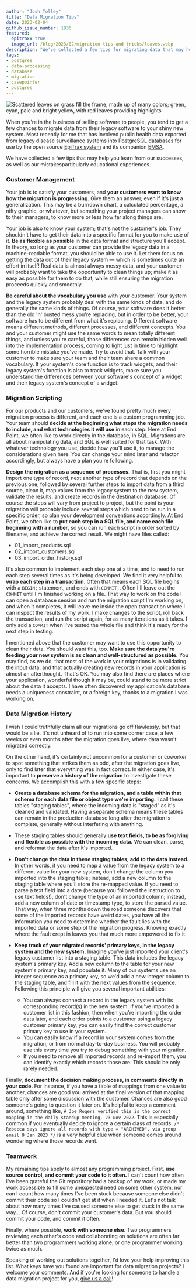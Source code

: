 ```yaml
---
author: "Josh Tolley"
title: "Data Migration Tips"
date: 2023-02-04
github_issue_number: 1936
featured:
  epitrax: true
  image_url: /blog/2023/02/migration-tips-and-tricks/leaves.webp
description: "We've collected a few tips for migrating data that may help you learn from our successes, as well as our mistakes — particularly educational experiences."
tags:
- postgres
- data-processing
- database
- migration
- casepointer
- postgres
---
```


![Scattered leaves on grass fill the frame, made up of many colors; green, cyan, pale and bright yellow, with red leaves providing highlights](/blog/2023/02/migration-tips-and-tricks/leaves.webp)

<!-- Photo by Seth Jensen, 2022 -->

When you're in the business of selling software to people, you tend to get a few chances to migrate data from their legacy software to your shiny new system. Most recently for me that has involved public health data exported from legacy disease surveillance systems into [PostgreSQL databases](/expertise/postgresql/) for use by the open source [EpiTrax system](/expertise/epitrax/) and its companion [EMSA](/expertise/emsa/).

We have collected a few tips that may help you learn from our successes,
as well as our ~~mistakes~~particularly educational experiences.

### Customer Management

Your job is to satisfy your customers, and **your customers want to know how
the migration is progressing**. Give them an answer, even if it's just a
generalization. This may be a burndown chart, a calculated percentage, a nifty
graphic, or whatever, but something your project managers can show to their
managers, to know more or less how far along things are.

Your job is also to know your system; that's not the customer's job. They
shouldn't have to get their data into a specific format for you to make use of
it. **Be as flexible as possible** in the data format and structure
you'll accept. In theory, so long as your customer can provide the legacy data
in a machine-readable format, you should be able to use it. Let them focus on
getting the data out of their legacy system — which is sometimes quite an
effort in itself! Real data is almost always messy data, and your customer will
probably want to take the opportunity to clean things up; make it as easy as
possible for them to do that, while still ensuring the migration proceeds
quickly and smoothly.

**Be careful about the vocabulary you use** with your customer. Your system and
the legacy system probably deal with the same kinds of data, and do generally
the same kinds of things. Of course, your software does it better than the
old 'n' busted mess you're replacing, but in order to be better, your software
has to be different from what it's replacing. Different software means
different methods, different processes, and different concepts. You and your
customer might use the same words to mean totally different things, and unless
you're careful, those differences can remain hidden well into the
implementation process, coming to light just in time to highlight some horrible
mistake you've made. Try to avoid that. Talk with your customer to make sure
your team and their team share a common vocabulary. If your system's core
function is to track widgets, and their legacy system's function is also to
track widgets, make sure you understand the differences between your software's
concept of a widget and their legacy system's concept of a widget.

### Migration Scripting

For our products and our customers, we've found pretty much every migration
process is different, and each one is a custom programming job. Your team
should **decide at the beginning what steps the migration needs to include,
and what technologies it will use** in each step. Here at End Point, we often
like to work directly in the database, in SQL. Migrations are all about
manipulating data, and SQL is well suited for that task. With whatever
technology you use, decide how you'll use it, to manage the considerations
given here. You can change your mind later and refactor accordingly, but always
have a plan you're following.

**Design the migration as a sequence of processes.** That is, first you might
import one type of record, next another type of record that depends on the
previous one, followed by several further steps to import data from a third
source, clean it, map values from the legacy system to the new system, validate
the results, and create records in the destination database. Of course the
steps will vary from project to project, but the point is your migration will
probably include several steps which need to be run in a specific order, so
plan your development conventions accordingly. At End Point, we often like to
**put each step in a SQL file, and name each file beginning with a number**, so
you can run each script in order sorted by filename, and achieve the correct
result. We might have files called:

* 01_import_products.sql
* 02_import_customers.sql
* 03_import_order_history.sql

It's also common to implement each step one at a time, and to need to run each
step several times as it's being developed. We find it very helpful to **wrap
each step in a transaction**. Often that means each SQL file begins with a
`BEGIN;` statement, and ends with `COMMIT;`. Often I'll leave out the `COMMIT`
until I'm finished working on a file. That way to work on the code I can open a
database session and run the migration script I'm working on, and when it
completes, it will leave me inside the open transaction where I can inspect the
results of my work. I make changes to the script, roll back the transaction,
and run the script again, for as many iterations as it takes. I only add a
`COMMIT` when I've tested the whole file and think it's ready for the next step
in testing.

I mentioned above that the customer may want to use this opportunity to clean
their data. You should want this, too. **Make sure the data you're feeding your
new system is as clean and well-structured as possible.** You may find, as we
do, that most of the work in your migrations is in validating the input data,
and that actually creating new records in your application is almost an
afterthought. That's OK. You may also find there are places where your
application, wonderful though it may be, could stand to be more strict about
the data it accepts. I have often discovered my application's database needs a uniqueness
constraint, or a foreign key, thanks to a migration I was working on.

### Data Migration History

I wish I could truthfully claim all our migrations go off flawlessly, but that
would be a lie. It's not unheard of to run into some corner case, a few weeks
or even months after the migration goes live, where data wasn't migrated correctly.

On the other hand, it's certainly not uncommon for a customer or coworker to
spot something that strikes them as odd, after the migration goes live, only to
find later that everything was in fact correct. In either case, it's important
to **preserve a history of the migration** to investigate these concerns. We
accomplish this with a few specific steps:

* **Create a database schema for the migration, and a table within that schema for each data file or object type we're importing.** I call these tables "staging tables", where the incoming data is "staged" as it's cleaned and validated. Having a separate schema means these tables can remain in the production database long after the migration is complete, generally without interfering with anything.
* These staging tables should generally **use text fields, to be as forgiving and flexible as possible with the incoming data.** We can clean, parse, and reformat the data after it's imported.
* **Don't change the data in these staging tables; add to the data instead.** In other words, if you need to map a value from the legacy system to a different value for your new system, don't change the column you imported into the staging table; instead, add a new column to the staging table where you'll store the re-mapped value. If you need to parse a text field into a date (because you followed the instruction to use text fields!), don't change the type of an imported column; instead, add a new column of date or timestamp type, to store the parsed value. That way, when three months down the road someone discovers that some of the imported records have weird dates, you have all the information you need to determine whether the fault lies with the imported data or some step of the migration progress. Knowing exactly where the fault crept in leaves you that much more empowered to fix it.
* **Keep track of your migrated records' primary keys, in the legacy system and the new system.** Imagine you've just imported your client's legacy customer list into a staging table. This data includes the legacy system's primary key. Add a new column to the table for your new system's primary key, and populate it. Many of our systems use an integer sequence as a primary key, so we'd add a new integer column to the staging table, and fill it with the next values from the sequence. Following this principle will give you several important abilities:

    * You can always connect a record in the legacy system with its corresponding record(s) in the new system. If you've imported a customer list in this fashion, then when you're importing the order data later, and each order points to a customer using a legacy customer primary key, you can easily find the correct customer primary key to use in your system.
    * You can easily know if a record in your system comes from the migration, or from normal day-to-day business. You will probably use this every time you try to debug something with your migration.
    * If you need to remove all imported records and re-import them, you can identify exactly which records those are. This should be only rarely needed.

Finally, **document the decision making process, in comments directly in your
code.** For instance, if you have a table of mappings from one value to
another, chances are good you arrived at the final version of that mapping
table only after some discussion with the customer. Chances are also good
someone's going to question it later on. It's helpful to keep a comment around,
something like, `# Joe Rogers verified this is the correct mapping in the
daily standup meeting, 23 Nov 2022`. This is especially common if you
eventually decide to ignore a certain class of records. `/* Rebecca says ignore
all records with type = "ARCHIVED", via group email 9 Jan 2023 */` is a very
helpful clue when someone comes around wondering where those records went.

### Teamwork

My remaining tips apply to almost any programming project. First, **use source
control, and commit your code to it often.** I can't count how often I've been
grateful the Git repository had a backup of my work, or made my work accessible
to fill some unexpected need on some other system, nor can I count how many
times I've been stuck because someone else didn't commit their code so I
couldn't get at it when I needed it.  Let's not talk about how many times I've
caused someone else to get stuck in the same way... Of course, don't commit
your customer's data. But you should commit your code, and commit it often.

Finally, where possible, **work with someone else.** Two programmers reviewing
each other's code and collaborating on solutions are often far better than two
programmers working alone, or one programmer working twice as much.

Speaking of working out solutions together, I'd love your help improving this
list. What keys have you found are important for data migration projects? I
welcome your comments. And if you're looking for someone to handle a data
migration project for you, [give us a call](/contact/)!
